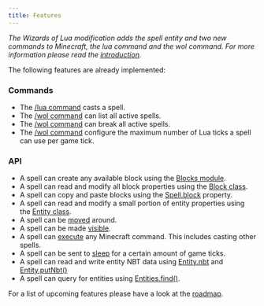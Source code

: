 ```yaml
---
title: Features
---
```

*The Wizards of Lua modification adds the spell entity and two new commands to Minecraft,
the lua command and the wol command.
For more information please read the [introduction](/introduction).*

The following features are already implemented:

### Commands
* The [/lua command](/lua-command) casts a spell.
* The [/wol command](/wol-command) can list all active spells.
* The [/wol command](/wol-command) can break all active spells.
* The [/wol command](/wol-command) configure the maximum number of Lua ticks a spell can use per game tick.

### API
* A spell can create any available block using the [Blocks module](/modules/Blocks/).
* A spell can read and modify all block properties using the [Block class](/modules/Block/).
* A spell can copy and paste blocks using the [Spell.block](/modules/Spell/#block) property.
* A spell can read and modify a small portion of entity properties using the [Entity class](/modules/Entity/).
* A spell can be [moved](/modules/Entity/#move) around.
* A spell can be made [visible](/modules/Spell/#visible).
* A spell can [execute](/modules/Spell/#execute) any Minecraft command. This includes casting other spells.
* A spell can be sent to [sleep](/modules/Time/#sleep) for a certain amount of game ticks.
* A spell can read and write entity NBT data using [Entity.nbt](/modules/Entity/#nbt) and [Entity.putNbt()](/modules/Entity/#putNbt)
* A spell can query for entities using [Entities.find()](/modules/Entities/#find).

For a list of upcoming features please have a look at the [roadmap](/roadmap).
